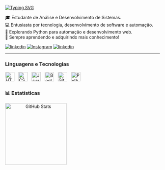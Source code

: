 [![Typing SVG](https://readme-typing-svg.demolab.com/?lines=Hi!+I'm+Edy+Carlos+Santana)](https://git.io/typing-svg)

🎓 Estudante de Análise e Desenvolvimento de Sistemas.  
💻 Entusiasta por tecnologia, desenvolvimento de software e automação.  
🐍 Explorando Python para automação e desenvolvimento web.  
🚀 Sempre aprendendo e adquirindo mais conhecimento! 

[![linkedin](https://img.shields.io/badge/LinkedIn-0077B5?style=for-the-badge&logo=linkedin&logoColor=white)](https://www.linkedin.com/in/edy-carlos-santana-a206222b0/)
[![Instagram](https://img.shields.io/badge/Instagram-E4405F?style=for-the-badge&logo=instagram&logoColor=white)](https://www.instagram.com/dycarlos_ss/)
[![linkedin](https://img.shields.io/badge/Reddit-FF4500?style=for-the-badge&logo=reddit&logoColor=white)](https://www.reddit.com/user/Carlitusss/)

---

###  Linguagens e Tecnologias

<img 
    align="left" 
    alt="HTML"
    title="HTML" 
    width="30px" 
    style="padding-right: 10px;" 
    src="https://cdn.jsdelivr.net/gh/devicons/devicon@latest/icons/html5/html5-original.svg" 
/>
<img 
    align="left" 
    alt="CSS" 
    title="CSS"
    width="30px" 
    style="padding-right: 10px;" 
    src="https://cdn.jsdelivr.net/gh/devicons/devicon@latest/icons/css3/css3-original.svg" 
/>
<img 
    align="left" 
    alt="JavaScript" 
    title="JavaScript"
    width="30px" 
    style="padding-right: 10px;" 
    src="https://cdn.jsdelivr.net/gh/devicons/devicon@latest/icons/javascript/javascript-original.svg" 
/>

<img 
    align="left" 
    alt="Bootstrap"
    title="Bootstrap" 
    width="30px" 
    style="padding-right: 10px;" 
    src="https://cdn.jsdelivr.net/gh/devicons/devicon@latest/icons/bootstrap/bootstrap-original.svg" 
/>
<img 
    align="left" 
    alt="Git" 
    title="Git"
    width="30px" 
    style="padding-right: 10px;" 
    src="https://cdn.jsdelivr.net/gh/devicons/devicon@latest/icons/git/git-original.svg" 
/>
<img 
    align="left" 
    alt="Python" 
    title="Python"
    width="30px" 
    style="padding-right: 10px;" 
    src="https://cdn.jsdelivr.net/gh/devicons/devicon@latest/icons/python/python-original.svg" 
/>

<br/>
<br/>

### 📊 Estatísticas

<p  align="center" >
  <img 
    align="left" 
    alt="GitHub Stats" 
    height="200" 
    style="padding-right: 10px;" 
    src="https://github-readme-stats.vercel.app/api?username=DyCarlosSantana&show_icons=true&theme=tokyonight&include_all_commits=true&locale=pt-br" 
  />
</p >

